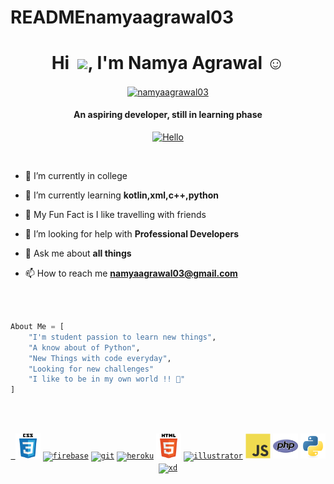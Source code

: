 # READMEnamyaagrawal03
<h1 align="center">Hi  &nbsp;<a href="https://avipatilweb.ml/"><img src="https://raw.githubusercontent.com/avipatilpro/avipatilpro/master/Hi.gif" width="48"></a>, I'm Namya Agrawal ☺️</h1>

<p align="center">
<a href="https://www.hackerrank.com/avishkarpatil64" target="blank"><img align="center" src="https://cdn.jsdelivr.net/npm/simple-icons@3.0.1/icons/hackerrank.svg" alt="namyaagrawal03" height="30" width="40" /></a>
</p>
<h4 align="center">An aspiring developer, still in learning phase </h4>
<p align="center"><a href="https://avipatilweb.ml/"><img src="https://i.pinimg.com/474x/ff/48/4a/ff484a8330fabced5668a9a42e28b993.jpg" alt="Hello" width="180" height="180"/></a></p><br>



- 🔭 I’m currently in college <!-- [EDITH USER BOT](https://github.com/avipatilpro/EdithUserBot) -->

- 🌱 I’m currently learning **kotlin,xml,c++,python**

- 👯 My Fun Fact is I like travelling with friends

- 🤝 I’m looking for help with **Professional Developers**

- 💬 Ask me about **all things**

- 📫 How to reach me **namyaagrawal03@gmail.com**

<br><br>

```py
About Me = [
    "I'm student passion to learn new things",
    "A know about of Python",
    "New Things with code everyday",
    "Looking for new challenges"
    "I like to be in my own world !! 💞"
]
```



<br><br>

<p align="center"> 
<code><a href="https://www.w3schools.com/css/" target="_blank"> <img src="https://raw.githubusercontent.com/devicons/devicon/master/icons/css3/css3-original-wordmark.svg" alt="css3" width="40" height="40"/></a></code>&nbsp;<code><a href="https://firebase.google.com/" target="_blank"><img src="https://www.vectorlogo.zone/logos/firebase/firebase-icon.svg" alt="firebase" width="40" height="40"/></a></code>&nbsp;<code><a href="https://git-scm.com/" target="_blank"><img src="https://www.vectorlogo.zone/logos/git-scm/git-scm-icon.svg" alt="git" width="40" height="40"/></a></code>&nbsp;<code><a href="https://heroku.com" target="_blank"><img src="https://www.vectorlogo.zone/logos/heroku/heroku-icon.svg" alt="heroku" width="40" height="40"/></a></code>&nbsp;<code><a href="https://www.w3.org/html/" target="_blank"><img src="https://raw.githubusercontent.com/devicons/devicon/master/icons/html5/html5-original-wordmark.svg" alt="html5" width="40" height="40"/></a></code>&nbsp;<code><a href="https://www.adobe.com/in/products/illustrator.html" target="_blank"><img src="https://www.vectorlogo.zone/logos/adobe_illustrator/adobe_illustrator-icon.svg" alt="illustrator" width="40" height="40"/></a></code>&nbsp;<code><a href="https://developer.mozilla.org/en-US/docs/Web/JavaScript" target="_blank"><img src="https://raw.githubusercontent.com/devicons/devicon/master/icons/javascript/javascript-original.svg" alt="javascript" width="40" height="40"/></a></code>&nbsp;<code><a href="https://www.php.net" target="_blank"><img src="https://raw.githubusercontent.com/devicons/devicon/master/icons/php/php-original.svg" alt="php" width="40" height="40"/></a></code>&nbsp;<code><a href="https://www.python.org" target="_blank"><img src="https://raw.githubusercontent.com/devicons/devicon/master/icons/python/python-original.svg" alt="python" width="40" height="40"/></a></code>&nbsp;<code><a href="https://www.adobe.com/products/xd.html" target="_blank"><img src="https://cdn.worldvectorlogo.com/logos/adobe-xd.svg" alt="xd" width="40" height="40"/></a></code>&nbsp;</p>
